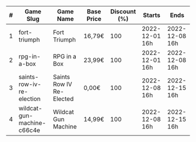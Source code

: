 |#|Game Slug|Game Name|Base Price|Discount (%)|Starts|Ends|
|---|---|---|---|---|---|---|
|1|fort-triumph|Fort Triumph|16,79€|100|2022-12-01 16h|2022-12-08 16h|
|2|rpg-in-a-box|RPG in a Box|23,99€|100|2022-12-01 16h|2022-12-08 16h|
|3|saints-row-iv-re-election|Saints Row IV Re-Elected|0,00€|100|2022-12-08 16h|2022-12-15 16h|
|4|wildcat-gun-machine-c66c4e|Wildcat Gun Machine|14,99€|100|2022-12-08 16h|2022-12-15 16h|
